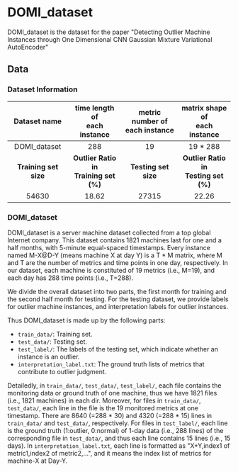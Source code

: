 # DOMI_dataset
DOMI_dataset is the dataset for the paper "Detecting Outlier Machine Instances through One Dimensional CNN Gaussian Mixture Variational AutoEncoder"

## Data

### Dataset Information

| Dataset name|time length of <br> each instance </br>  |metric number of <br> each instance </br>| matrix shape of <br> each instance </br>  |
|:------:|:----:|:--------:|:-----:|
| DOMI_dataset | 288 | 19 | 19 * 288 |
| **Training set size** | **Outlier Ratio in <br>Training set (%)</br>** |**Testing set size**|**Outlier Ratio in <br>Testing set (%)</br>**| 
|  54630 | 18.62 | 27315 | 22.26 |


### DOMI_dataset

DOMI_dataset is a server machine dataset collected from a top global Internet company. 
This dataset contains 1821 machines last for one and a half months, with 5-minute equal-spaced timestamps. 
Every instance named M-X@D-Y (means machine X at day Y) is a T * M matrix, where M and T are the number of metrics and time points in one day, respectively. 
In our dataset, each machine is constituted of 19 metrics (i.e., M=19), and each day has 288 time points (i.e., T=288).

We divide the overall dataset into two parts, the first month for training and the second half month for testing. 
For the testing dataset, we provide labels for outlier machine instances, and interpretation labels for outlier instances.

Thus DOMI_dataset is made up by the following parts:

* `train_data/`: Training set. 
* `test_data/`: Testing set.
* `test_label/`: The labels of the testing set, which indicate whether an instance is an outlier. 
* `interpretation_label.txt`: The ground truth lists of metrics that contribute to outlier judgment.

Detailedly, in `train_data/`, `test_data/`, `test_label/`, each file contains the monitoring data or ground truth of one machine, thus we have 1821 files (i.e., 1821 machines) in each dir. Moreover, for files in `train_data/`, `test_data/`, each line in the file is the 19 monitored metrics at one timestamp. There are 8640 (=288 * 30) and 4320 (=288 * 15) lines in `train_data/` and `test_data/`, respectively. For files in `test_label/`, each line is the ground truth (1:outlier, 0:normal) of 1-day data (i.e., 288 lines) of the corresponding file in `test_data/`, and thus each line contains 15 lines (i.e., 15 days). In `interpretation_label.txt`, each line is formatted as "X+Y,index1 of metric1,index2 of metric2,...", and it means the index list of metrics for machine-X at Day-Y.
